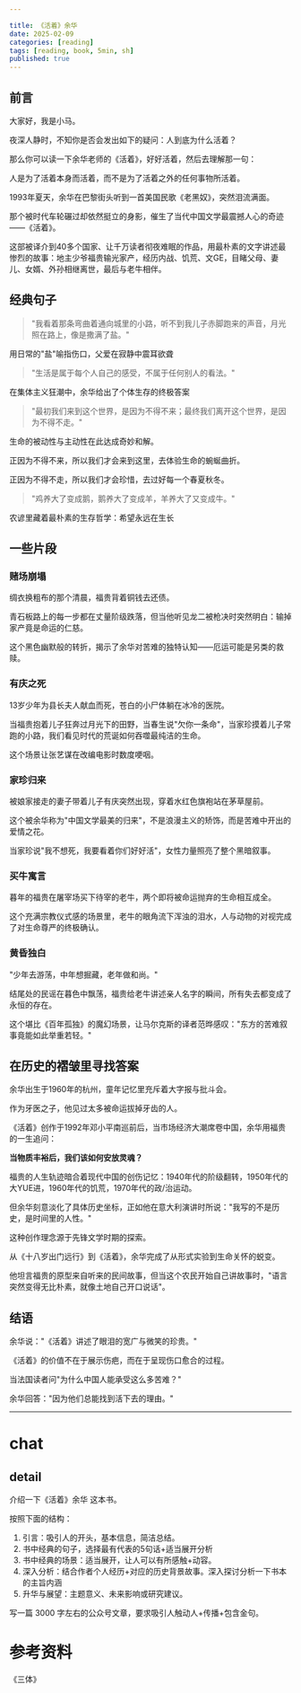 ```yaml
---

title: 《活着》余华
date: 2025-02-09 
categories: [reading]
tags: [reading, book, 5min, sh]
published: true
---
```




## 前言

大家好，我是小马。

夜深人静时，不知你是否会发出如下的疑问：人到底为什么活着？

那么你可以读一下余华老师的《活着》，好好活着，然后去理解那一句：

人是为了活着本身而活着，而不是为了活着之外的任何事物所活着。

1993年夏天，余华在巴黎街头听到一首美国民歌《老黑奴》，突然泪流满面。

那个被时代车轮碾过却依然挺立的身影，催生了当代中国文学最震撼人心的奇迹——《活着》。

这部被译介到40多个国家、让千万读者彻夜难眠的作品，用最朴素的文字讲述最惨烈的故事：地主少爷福贵输光家产，经历内战、饥荒、文GE，目睹父母、妻儿、女婿、外孙相继离世，最后与老牛相伴。

## 经典句子

> "我看着那条弯曲着通向城里的小路，听不到我儿子赤脚跑来的声音，月光照在路上，像是撒满了盐。"  

用日常的"盐"喻指伤口，父爱在寂静中震耳欲聋

> "生活是属于每个人自己的感受，不属于任何别人的看法。"  

在集体主义狂潮中，余华给出了个体生存的终极答案

> "最初我们来到这个世界，是因为不得不来；最终我们离开这个世界，是因为不得不走。"  

生命的被动性与主动性在此达成奇妙和解。

正因为不得不来，所以我们才会来到这里，去体验生命的蜿蜒曲折。

正因为不得不走，所以我们才会珍惜，去过好每一个春夏秋冬。

> "鸡养大了变成鹅，鹅养大了变成羊，羊养大了又变成牛。"  

农谚里藏着最朴素的生存哲学：希望永远在生长

## 一些片段

### 赌场崩塌

绸衣换粗布的那个清晨，福贵背着铜钱去还债。

青石板路上的每一步都在丈量阶级跌落，但当他听见龙二被枪决时突然明白：输掉家产竟是命运的仁慈。

这个黑色幽默般的转折，揭示了余华对苦难的独特认知——厄运可能是另类的救赎。

### 有庆之死

13岁少年为县长夫人献血而死，苍白的小尸体躺在冰冷的医院。

当福贵抱着儿子狂奔过月光下的田野，当春生说"欠你一条命"，当家珍摸着儿子常跑的小路，我们看见时代的荒诞如何吞噬最纯洁的生命。

这个场景让张艺谋在改编电影时数度哽咽。

### 家珍归来

被娘家接走的妻子带着儿子有庆突然出现，穿着水红色旗袍站在茅草屋前。

这个被余华称为"中国文学最美的归来"，不是浪漫主义的矫饰，而是苦难中开出的爱情之花。

当家珍说"我不想死，我要看着你们好好活"，女性力量照亮了整个黑暗叙事。

### 买牛寓言

暮年的福贵在屠宰场买下待宰的老牛，两个即将被命运抛弃的生命相互成全。

这个充满宗教仪式感的场景里，老牛的眼角流下浑浊的泪水，人与动物的对视完成了对生命尊严的终极确认。

### 黄昏独白

"少年去游荡，中年想掘藏，老年做和尚。"

结尾处的民谣在暮色中飘荡，福贵给老牛讲述亲人名字的瞬间，所有失去都变成了永恒的存在。

这个堪比《百年孤独》的魔幻场景，让马尔克斯的译者范晔感叹："东方的苦难叙事竟能如此举重若轻。"

## 在历史的褶皱里寻找答案

余华出生于1960年的杭州，童年记忆里充斥着大字报与批斗会。

作为牙医之子，他见过太多被命运拔掉牙齿的人。

《活着》创作于1992年邓小平南巡前后，当市场经济大潮席卷中国，余华用福贵的一生追问：

**当物质丰裕后，我们该如何安放灵魂？**

福贵的人生轨迹暗合着现代中国的创伤记忆：1940年代的阶级翻转，1950年代的大YUE进，1960年代的饥荒，1970年代的政/治运动。

但余华刻意淡化了具体历史坐标，正如他在意大利演讲时所说："我写的不是历史，是时间里的人性。"

这种创作理念源于先锋文学时期的探索。

从《十八岁出门远行》到《活着》，余华完成了从形式实验到生命关怀的蜕变。

他坦言福贵的原型来自听来的民间故事，但当这个农民开始自己讲故事时，"语言突然变得无比朴素，就像土地自己开口说话"。

## 结语

余华说："《活着》讲述了眼泪的宽广与微笑的珍贵。"

《活着》的价值不在于展示伤疤，而在于呈现伤口愈合的过程。

当法国读者问"为什么中国人能承受这么多苦难？"

余华回答："因为他们总能找到活下去的理由。"


---------------------------------------------------------------

# chat

## detail

介绍一下《活着》余华 这本书。

按照下面的结构：

1. 引言：吸引人的开头，基本信息，简洁总结。
2. 书中经典的句子，选择最有代表的5句话+适当展开分析
3. 书中经典的场景：适当展开，让人可以有所感触+动容。
4. 深入分析：结合作者个人经历+对应的历史背景故事。深入探讨分析一下书本的主旨内涵
5. 升华与展望：主题意义、未来影响或研究建议。

写一篇 3000 字左右的公众号文章，要求吸引人触动人+传播+包含金句。


# 参考资料

 《三体》

